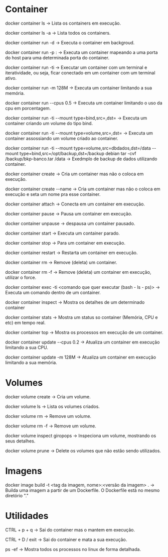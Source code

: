# Container

docker container ls -> Lista os containers em execução.

docker container ls -a -> Lista todos os containers.

docker container run -d <nome da imagem> -> Executa o container em backgroud.

docker container run -p <porta do host>:<porta do container> <nome da imagem> -> Executa um container mapeando a uma porta do host para uma determinada porta do container.

docker container run -ti <nome da imagem>-> Executar um container com um terminal e iteratividade, ou seja, ficar conectado em um container com um terminal ativo.

docker container run -m 128M <nome da imagem> -> Executa um container limitando a sua memória.

docker container run --cpus 0.5 <nome da imagem> -> Executa um container limitando o uso da cpu em porcentagem.

docker container run -ti --mount type=bind,src=<caminho do diretorio existente no host>,dst=<caminho do diretorio no container> <nome da imagem> -> Executa um container criando um volume do tipo bind.

docker container run -ti --mount type=volume,src=<nome do volume>,dst=<caminho do diretorio no container> <nome da imagem> -> Executa um container assossiando um volume criado ao container.

docker container run -ti --mount type=volume,src=dbdados,dst=/data --mount type=bind,src=/opt/backup,dst=/backup debian tar -cvf /backup/bkp-banco.tar /data -> Exedmplo de backup de dados utilizando container.

docker container create <nome da imagem> -> Cria um container mas não o coloca em execução.

docker container create --name <nome do container> <nome da imagem> -> Cria um container mas não o coloca em execução e seta um nome pra esse container.

docker container attach <id do container> -> Conecta em um container em execução.

docker container pause <id do container> -> Pausa um container em execução.

docker container unpause <id do container> -> despausa um container pausado.

docker container start <id do container> -> Executa um container parado.

docker container stop <id do container> -> Para um container em execução.

docker container restart <id do container> -> Restarta um container em execução.

docker container rm <id do container> -> Remove (deleta) um container.

docker container rm -f <id do container> -> Remove (deleta) um container em execução, utilizar o force.

docker container exec -ti <id do container> <comando que quer executar (bash - ls - ps)> -> Executa um comando dentro de um container.

docker container inspect <id do container> -> Mostra os detalhes de um determinado container

docker container stats <id do container> -> Mostra um status so container (Memória, CPU e etc) em tempo real.

docker container top <id do container> -> Mostra os processos em execução de um container.

docker container update --cpus 0.2 -> Atualiza um container em execução limitando a sua CPU.

docker container update -m 128M <nome da imagem> ->  Atualiza um container em execução limitando a sua memória.

# Volumes

docker volume create <nome do volume> -> Cria um volume.

docker volume ls -> Lista os volumes criados.

docker volume rm <nome do volume> -> Remove um volume.

docker volume rm -f <nome do volume> -> Remove um volume.

docker volume inspect giropops -> Inspeciona um volume, mostrando os seus detalhes.

docker volume prune -> Delete os volumes que não estão sendo utilizados.

# Imagens

 docker image build -t <tag da imagem, nome>:<versão da imagem> . -> Builda uma imagem a partir de um Dockerfile. O Dockerfile estã no mesmo diretório "."



# Utilidades

CTRL + p + q -> Sai do container mas o mantem em execução.

CTRL + D / exit -> Sai do container e mata a sua execução.

ps -ef -> Mostra todos os processos no linux de forma detalhada.